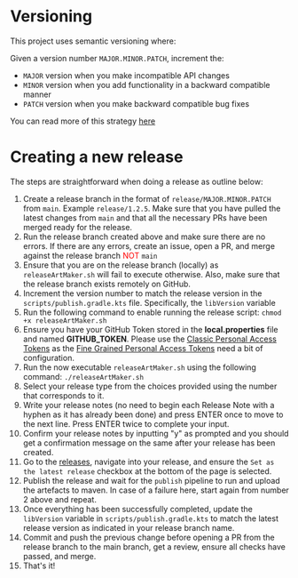 # Versioning

This project uses semantic versioning where:

Given a version number `MAJOR.MINOR.PATCH`, increment the:

- `MAJOR` version when you make incompatible API changes
- `MINOR` version when you add functionality in a backward compatible manner
- `PATCH` version when you make backward compatible bug fixes

You can read more of this strategy [here](https://semver.org/)


# Creating a new release

The steps are straightforward when doing a release as outline below:

1. Create a release branch in the format of `release/MAJOR.MINOR.PATCH` from `main`. Example `release/1.2.5`. Make sure that you have pulled the latest changes from `main` and that all the necessary PRs have been merged ready for the release.
2. Run the release branch created above and make sure there are no errors. If there are any errors, create an issue, open a PR, and merge against the release branch <span style="color:red">NOT</span> `main`
3. Ensure that you are on the release branch (locally) as `releaseArtMaker.sh` will fail to execute otherwise. Also, make sure that the release branch exists remotely on GitHub.
4. Increment the version number to match the release version in the `scripts/publish.gradle.kts` file. Specifically, the `libVersion` variable
5. Run the following command to enable running the release script: `chmod +x releaseArtMaker.sh`
6. Ensure you have your GitHub Token stored in the **local.properties** file and named **GITHUB_TOKEN**. Please use the [Classic Personal Access Tokens](https://docs.github.com/en/authentication/keeping-your-account-and-data-secure/managing-your-personal-access-tokens#personal-access-tokens-classic) as the [Fine Grained Personal Access Tokens](https://docs.github.com/en/authentication/keeping-your-account-and-data-secure/managing-your-personal-access-tokens#fine-grained-personal-access-tokens) need a bit of configuration.
7. Run the now executable `releaseArtMaker.sh` using the following command: `./releaseArtMaker.sh`
8. Select your release type from the choices provided using the number that corresponds to it.
9. Write your release notes (no need to begin each Release Note with a hyphen as it has already been done) and press ENTER once to move to the next line. Press ENTER twice to complete your input.
10. Confirm your release notes by inputting "y" as prompted and you should get a confirmation message on the same after your release has been created.
11. Go to the [releases](https://github.com/Fbada006/ArtMaker/releases), navigate into your release, and ensure the `Set as the latest release` checkbox at the bottom of the page is selected.
12. Publish the release and wait for the `publish` pipeline to run and upload the artefacts to maven. In case of a failure here, start again from number 2 above and repeat.
13. Once everything has been successfully completed, update the `libVersion` variable in `scripts/publish.gradle.kts` to match the latest release version as indicated in your release branch name.
14. Commit and push the previous change before opening a PR from the release branch to the main branch, get a review, ensure all checks have passed, and merge.
15. That's it!